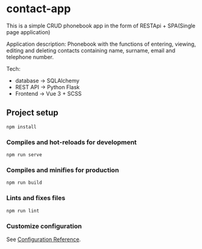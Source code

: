 # contact-app

This is a simple CRUD phonebook app in the form of RESTApi + SPA(Single page application) 

Application description:
Phonebook with the functions of entering, viewing, editing and deleting contacts containing name, surname, email and telephone number.

Tech: 
- database -> SQLAlchemy
- REST API -> Python Flask
- Frontend -> Vue 3 + SCSS

## Project setup
```
npm install
```

### Compiles and hot-reloads for development
```
npm run serve
```

### Compiles and minifies for production
```
npm run build
```

### Lints and fixes files
```
npm run lint
```

### Customize configuration
See [Configuration Reference](https://cli.vuejs.org/config/).
